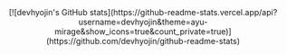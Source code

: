 <div align=center>
	[![devhyojin's GitHub stats](https://github-readme-stats.vercel.app/api?username=devhyojin&theme=ayu-mirage&show_icons=true&count_private=true)](https://github.com/devhyojin/github-readme-stats)
</div>